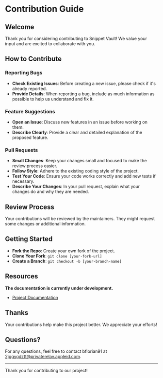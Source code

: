# Contribution Guide

## Welcome

Thank you for considering contributing to Snippet Vault! We value your input and are excited to collaborate with you.

## How to Contribute

### Reporting Bugs

- **Check Existing Issues**: Before creating a new issue, please check if it's already reported.
- **Provide Details**: When reporting a bug, include as much information as possible to help us understand and fix it.

### Feature Suggestions

- **Open an Issue**: Discuss new features in an issue before working on them.
- **Describe Clearly**: Provide a clear and detailed explanation of the proposed feature.

### Pull Requests

- **Small Changes**: Keep your changes small and focused to make the review process easier.
- **Follow Style**: Adhere to the existing coding style of the project.
- **Test Your Code**: Ensure your code works correctly and add new tests if necessary.
- **Describe Your Changes**: In your pull request, explain what your changes do and why they are needed.

## Review Process

Your contributions will be reviewed by the maintainers. They might request some changes or additional information.

## Getting Started

- **Fork the Repo**: Create your own fork of the project.
- **Clone Your Fork**: `git clone [your-fork-url]`
- **Create a Branch**: `git checkout -b [your-branch-name]`

## Resources

**The documentation is currently under development.**

- [Project Documentation](link-to-docs)

## Thanks

Your contributions help make this project better. We appreciate your efforts!

## Questions?

For any questions, feel free to contact bflorian91 at 2jggvgdztt@privaterelay.appleid.com.

---

Thank you for contributing to our project!
